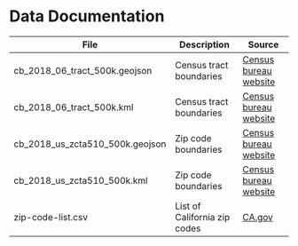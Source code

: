 # Data Documentation

| File | Description | Source |
| -- | -- | -- |
| cb_2018_06_tract_500k.geojson | Census tract boundaries |  [Census bureau website](https://www.census.gov/geographies/mapping-files/time-series/geo/kml-cartographic-boundary-files.html) |
| cb_2018_06_tract_500k.kml | Census tract boundaries | [Census bureau website](https://www.census.gov/geographies/mapping-files/time-series/geo/kml-cartographic-boundary-files.html) |
| cb_2018_us_zcta510_500k.geojson | Zip code boundaries | [Census bureau website](https://www.census.gov/geographies/mapping-files/time-series/geo/kml-cartographic-boundary-files.html) |
| cb_2018_us_zcta510_500k.kml | Zip code boundaries | [Census bureau website](https://www.census.gov/geographies/mapping-files/time-series/geo/kml-cartographic-boundary-files.html) |
| zip-code-list.csv | List of California zip codes | [CA.gov](https://data.ca.gov/dataset/county-and-zip-code-references) |